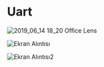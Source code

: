 # Uart

![2019_06_14 18_20 Office Lens](https://user-images.githubusercontent.com/48793621/59519981-b5263580-8ed1-11e9-8078-1739f3226ef4.jpg)

![Ekran Alıntısı](https://user-images.githubusercontent.com/48793621/59520000-ba838000-8ed1-11e9-8ad6-e261cfd59c9a.PNG)


![Ekran Alıntısı2](https://user-images.githubusercontent.com/48793621/59520006-bf483400-8ed1-11e9-80d4-bbab1caf5977.PNG)
